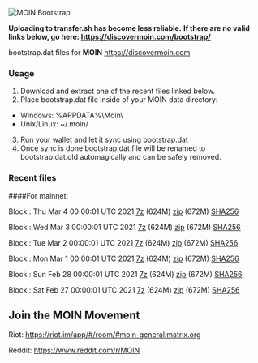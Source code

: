 ![MOIN Bootstrap](https://i.imgur.com/KjM1jMp.jpg)

**Uploading to transfer.sh has become less reliable.**
**If there are no valid links below, go here: https://discovermoin.com/bootstrap/**

bootstrap.dat files for **MOIN** https://discovermoin.com

### Usage

1. Download and extract one of the recent files linked below.
2. Place bootstrap.dat file inside of your MOIN data directory:
 - Windows: %APPDATA%\Moin\
 - Unix/Linux: ~/.moin/
3. Run your wallet and let it sync using bootstrap.dat
4. Once sync is done bootstrap.dat file will be renamed to bootstrap.dat.old automagically and can be safely removed.


### Recent files

####For mainnet:

Block : Thu Mar  4 00:00:01 UTC 2021 [7z](https://transfer.sh/10UWfJ/bootstrap.dat.20210304.7z) (624M) [zip](https://transfer.sh/sVbRS/bootstrap.dat.20210304.zip) (672M) [SHA256](https://transfer.sh/Y2HjC/sha256.txt)

Block : Wed Mar  3 00:00:01 UTC 2021 [7z](https://transfer.sh/FlDc2/bootstrap.dat.20210303.7z) (624M) [zip](https://transfer.sh/FHp0a/bootstrap.dat.20210303.zip) (672M) [SHA256](https://transfer.sh/bmJ0W/sha256.txt)

Block : Tue Mar  2 00:00:01 UTC 2021 [7z](https://transfer.sh/JoX8B/bootstrap.dat.20210302.7z) (624M) [zip](https://transfer.sh/L5weo/bootstrap.dat.20210302.zip) (672M) [SHA256](https://transfer.sh/10AOH4/sha256.txt)

Block : Mon Mar  1 00:00:01 UTC 2021 [7z](https://transfer.sh/qilYY/bootstrap.dat.20210301.7z) (624M) [zip](https://transfer.sh/xeuF7/bootstrap.dat.20210301.zip) (672M) [SHA256](https://transfer.sh/WfPAp/sha256.txt)

Block : Sun Feb 28 00:00:01 UTC 2021 [7z](https://transfer.sh/14zHri/bootstrap.dat.20210228.7z) (624M) [zip](https://transfer.sh/kSyl4/bootstrap.dat.20210228.zip) (672M) [SHA256](https://transfer.sh/iGjqA/sha256.txt)

Block : Sat Feb 27 00:00:01 UTC 2021 [7z](https://transfer.sh/evG4b/bootstrap.dat.20210227.7z) (624M) [zip](https://transfer.sh/sq4Ma/bootstrap.dat.20210227.zip) (672M) [SHA256](https://transfer.sh/J4WDX/sha256.txt)

## Join the MOIN Movement

Riot: https://riot.im/app/#/room/#moin-general:matrix.org

Reddit: https://www.reddit.com/r/MOIN
